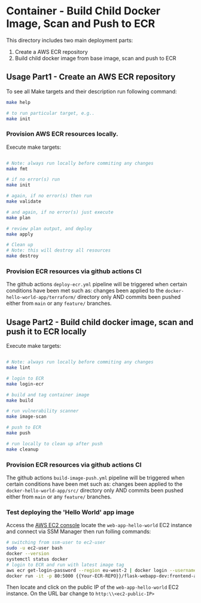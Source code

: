# Container - Build Child Docker Image, Scan and Push to ECR

This directory includes two main deployment parts:
1. Create a AWS ECR repository
2. Build child docker image from base image, scan and push to ECR

## Usage Part1 - Create an AWS ECR repository

To see all Make targets and their description run following command:

```bash
make help

# to run particular target, e.g..
make init
```

### Provision AWS ECR resources locally.

Execute make targets:
```bash

# Note: always run locally before commiting any changes
make fmt

# if no error(s) run
make init

# again, if no error(s) then run
make validate

# and again, if no error(s) just execute
make plan

# review plan output, and deploy
make apply

# Clean up
# Note: this will destroy all resources
make destroy
```

### Provision ECR resources via github actions CI

The github actions `deploy-ecr.yml` pipeline will be triggered when certain conditions have been met such as:
changes been applied to the `docker-hello-world-app/terraform/` directory only AND commits been pushed either from `main` or any `feature/` branches.


## Usage Part2 - Build child docker image, scan and push it to ECR locally

Execute make targets:
```bash

# Note: always run locally before commiting any changes
make lint

# login to ECR
make login-ecr

# build and tag container image
make build

# run vulnerability scanner
make image-scan

# push to ECR 
make push

# run locally to clean up after push
make cleanup
```

### Provision ECR resources via github actions CI

The github actions `build-image-push.yml` pipeline will be triggered when certain conditions have been met such as:
changes been applied to the `docker-hello-world-app/src/` directory only AND commits been pushed either from `main` or any `feature/` branches.

### Test deploying the 'Hello World' app image

Access the [AWS EC2 console](https://eu-west-2.console.aws.amazon.com/ec2/home?region=eu-west-2#Instances:) locate the `web-app-hello-world` EC2 instance and connect via SSM Manager then run folling commands:
```bash
# switching from ssm-user to ec2-user
sudo -u ec2-user bash
docker --version
systemctl status docker
# login to ECR and run with latest image tag
aws ecr get-login-password --region eu-west-2 | docker login --username AWS  --password-stdin {{Your-ECR-REPO}}
docker run -it -p 80:5000 {{Your-ECR-REPO}}/flask-webapp-dev:frontend-apps-hello-world-0.0.1
```

Then locate and click on the public IP of the `web-app-hello-world` EC2 instance. On the URL bar change to `http:\\<ec2-public-IP>`
